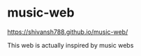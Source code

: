 # music-web

https://shivansh788.github.io/music-web/

This web is actually inspired by music webs 
